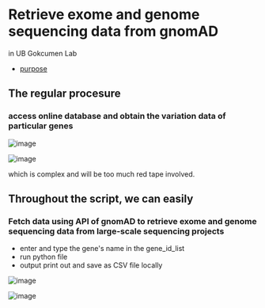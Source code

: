 # Retrieve exome and genome sequencing data from gnomAD

in UB Gokcumen Lab

* [purpose](https://github.com/hereisyoli/genetic_research/blob/master/Fatih_gnomAD.pdf)

## The regular procesure 
### access online database and obtain the variation data of particular genes

![image](https://user-images.githubusercontent.com/47645487/174427964-d53e9dfb-99e3-4666-b07a-8d801ef921f8.png)

![image](https://user-images.githubusercontent.com/47645487/174428006-6285694e-5218-4fe6-b405-ae1dd200a7d9.png)


which is complex and will be too much red tape involved.


## Throughout the script, we can easily
### Fetch data using API of gnomAD to retrieve exome and genome sequencing data from large-scale sequencing projects
- enter and type the gene's name in the gene_id_list
- run python file
- output print out and save as CSV file locally


![image](https://user-images.githubusercontent.com/47645487/174428020-eaac1249-d2ad-4926-b228-bd346c45b603.png)

![image](https://user-images.githubusercontent.com/47645487/174424747-8b2fdcb7-ead7-4953-909a-412aa4161a07.png)
